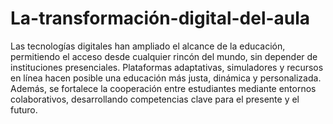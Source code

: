 # La-transformación-digital-del-aula
Las tecnologías digitales han ampliado el alcance de la educación, permitiendo el acceso desde cualquier rincón del mundo, sin depender de instituciones presenciales.
Plataformas adaptativas, simuladores y recursos en línea hacen posible una educación más justa, dinámica y personalizada.
Además, se fortalece la cooperación entre estudiantes mediante entornos colaborativos, desarrollando competencias clave para el presente y el futuro.
